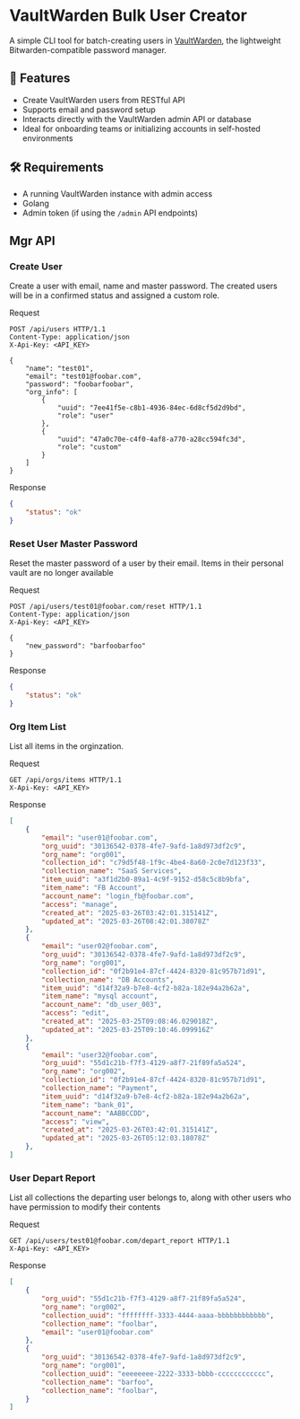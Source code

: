 # VaultWarden Bulk User Creator

A simple CLI tool for batch-creating users in [VaultWarden](https://github.com/dani-garcia/vaultwarden), the lightweight Bitwarden-compatible password manager.

## 🚀 Features

- Create VaultWarden users from RESTful API
- Supports email and password setup
- Interacts directly with the VaultWarden admin API or database
- Ideal for onboarding teams or initializing accounts in self-hosted environments

## 🛠️ Requirements

- A running VaultWarden instance with admin access
- Golang
- Admin token (if using the `/admin` API endpoints)

## Mgr API

### Create User

Create a user with email, name and master password. The created users will be in a confirmed status and assigned a custom role.

Request
```http
POST /api/users HTTP/1.1
Content-Type: application/json
X-Api-Key: <API_KEY>

{
    "name": "test01",
    "email": "test01@foobar.com",
    "password": "foobarfoobar",
    "org_info": [
        {
            "uuid": "7ee41f5e-c8b1-4936-84ec-6d8cf5d2d9bd",
            "role": "user"
        },
        {
            "uuid": "47a0c70e-c4f0-4af8-a770-a28cc594fc3d",
            "role": "custom"
        }
    ]
}
```

Response
```json
{
    "status": "ok"
}
```

### Reset User Master Password

Reset the master password of a user by their email. Items in their personal vault are no longer available

Request
```http
POST /api/users/test01@foobar.com/reset HTTP/1.1
Content-Type: application/json
X-Api-Key: <API_KEY>

{
    "new_password": "barfoobarfoo"
}
```

Response
```json
{
    "status": "ok"
}
```

### Org Item List

List all items in the orginzation.

Request
```http
GET /api/orgs/items HTTP/1.1
X-Api-Key: <API_KEY>
```

Response
```json
[
    {
        "email": "user01@foobar.com",
        "org_uuid": "30136542-0378-4fe7-9afd-1a8d973df2c9",
        "org_name": "org001",
        "collection_id": "c79d5f48-1f9c-4be4-8a60-2c0e7d123f33",
        "collection_name": "SaaS Services",
        "item_uuid": "a3f1d2b0-89a1-4c9f-9152-d58c5c8b9bfa",
        "item_name": "FB Account",
        "account_name": "login_fb@foobar.com",
        "access": "manage",
        "created_at": "2025-03-26T03:42:01.315141Z",
        "updated_at": "2025-03-26T08:42:01.38078Z"
    },
    {
        "email": "user02@foobar.com",
        "org_uuid": "30136542-0378-4fe7-9afd-1a8d973df2c9",
        "org_name": "org001",
        "collection_id": "0f2b91e4-87cf-4424-8320-81c957b71d91",
        "collection_name": "DB Accounts",
        "item_uuid": "d14f32a9-b7e8-4cf2-b82a-182e94a2b62a",
        "item_name": "mysql account",
        "account_name": "db_user_003",
        "access": "edit",
        "created_at": "2025-03-25T09:08:46.029018Z",
        "updated_at": "2025-03-25T09:10:46.099916Z"
    },
    {
        "email": "user32@foobar.com",
        "org_uuid": "55d1c21b-f7f3-4129-a8f7-21f89fa5a524",
        "org_name": "org002",
        "collection_id": "0f2b91e4-87cf-4424-8320-81c957b71d91",
        "collection_name": "Payment",
        "item_uuid": "d14f32a9-b7e8-4cf2-b82a-182e94a2b62a",
        "item_name": "bank_01",
        "account_name": "AABBCCDD",
        "access": "view",
        "created_at": "2025-03-26T03:42:01.315141Z",
        "updated_at": "2025-03-26T05:12:03.18078Z"
    },
]
```

### User Depart Report

List all collections the departing user belongs to, along with other users who have permission to modify their contents

Request
```http
GET /api/users/test01@foobar.com/depart_report HTTP/1.1
X-Api-Key: <API_KEY>
```

Response
```json
[
    {
        "org_uuid": "55d1c21b-f7f3-4129-a8f7-21f89fa5a524",
        "org_name": "org002",
        "collection_uuid": "ffffffff-3333-4444-aaaa-bbbbbbbbbbbb",
        "collection_name": "foolbar",
        "email": "user01@foobar.com"
    },
    {
        "org_uuid": "30136542-0378-4fe7-9afd-1a8d973df2c9",
        "org_name": "org001",
        "collection_uuid": "eeeeeeee-2222-3333-bbbb-cccccccccccc",
        "collection_name": "barfoo",
        "collection_name": "foolbar",
    }
]

```
